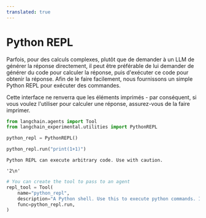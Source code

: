 ```yaml
---
translated: true
---
```


# Python REPL

Parfois, pour des calculs complexes, plutôt que de demander à un LLM de générer la réponse directement, il peut être préférable de lui demander de générer du code pour calculer la réponse, puis d'exécuter ce code pour obtenir la réponse. Afin de le faire facilement, nous fournissons un simple Python REPL pour exécuter des commandes.

Cette interface ne renverra que les éléments imprimés - par conséquent, si vous voulez l'utiliser pour calculer une réponse, assurez-vous de la faire imprimer.

```python
from langchain.agents import Tool
from langchain_experimental.utilities import PythonREPL
```

```python
python_repl = PythonREPL()
```

```python
python_repl.run("print(1+1)")
```

```output
Python REPL can execute arbitrary code. Use with caution.
```

```output
'2\n'
```

```python
# You can create the tool to pass to an agent
repl_tool = Tool(
    name="python_repl",
    description="A Python shell. Use this to execute python commands. Input should be a valid python command. If you want to see the output of a value, you should print it out with `print(...)`.",
    func=python_repl.run,
)
```
